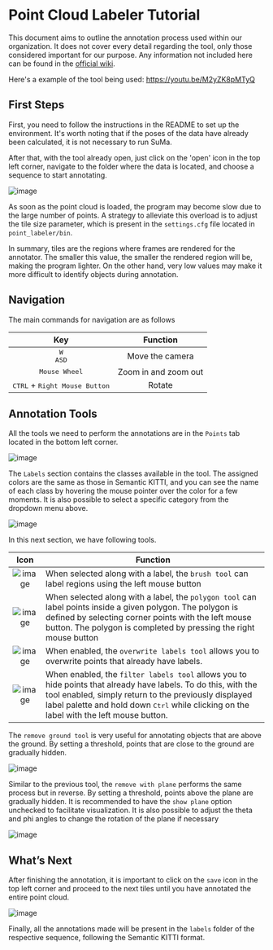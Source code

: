 
# Point Cloud Labeler Tutorial

This document aims to outline the annotation process used within our organization. 
It does not cover every detail regarding the tool, only those considered important for our purpose. 
Any information not included here can be found in the [official wiki](https://github.com/jbehley/point_labeler/wiki).

Here's a example of the tool being used: https://youtu.be/M2yZK8pMTyQ

## First Steps
First, you need to follow the instructions in the README to set up the environment. It's worth noting that if the poses of the data have already been calculated, it is not necessary to run SuMa.

After that, with the tool already open, just click on the 'open' icon in the top left corner, navigate to the folder where the data is located, and choose a sequence to start annotating.

![image](https://github.com/user-attachments/assets/e96e1be5-151b-45b8-8dbc-0f274147dc01)

As soon as the point cloud is loaded, the program may become slow due to the large number of points. 
A strategy to alleviate this overload is to adjust the tile size parameter, which is present in the `settings.cfg` file located in `point_labeler/bin`. 

In summary, tiles are the regions where frames are rendered for the annotator. 
The smaller this value, the smaller the rendered region will be, making the program lighter. On the other hand, very low values may make it more difficult to identify objects during annotation.

## Navigation
The main commands for navigation are as follows

|Key|Function|
|:-:|:-:|
| <kbd>W</kbd><br><kbd>A</kbd><kbd>S</kbd><kbd>D</kbd> | Move the camera |
| <kbd>Mouse Wheel</kbd> |  Zoom in and zoom out |
|<kbd>CTRL</kbd> + <kbd>Right Mouse Button</kbd>| Rotate |

## Annotation Tools
All the tools we need to perform the annotations are in the `Points` tab located in the bottom left corner.

![image](https://github.com/user-attachments/assets/39850124-bf48-4d2f-961d-f2c3af46b599)

The `Labels` section contains the classes available in the tool. The assigned colors are the same as those in Semantic KITTI, and you can see the name of each class by hovering the mouse pointer over the color for a few moments. It is also possible to select a specific category from the dropdown menu above.

![image](https://github.com/user-attachments/assets/22394a89-8f66-46da-a4bc-745c3b1cd77d)

In this next section, we have following tools.

| Icon | Function |
|:-:|-|
| ![image](https://github.com/user-attachments/assets/385106bd-13f8-481f-b88a-a1b6d6af7179) | When selected along with a label, the `brush tool` can label regions using the left mouse button |
| ![image](https://github.com/user-attachments/assets/a6f65721-19a8-4ff2-9843-309894f8b242) | When selected along with a label, the `polygon tool` can label points inside a given polygon. The polygon is defined by selecting corner points with the left mouse button. The polygon is completed by pressing the right mouse button|
| ![image](https://github.com/user-attachments/assets/7f23b35f-6b6b-4140-9bb2-b24e9236aefb) | When enabled, the `overwrite labels tool` allows you to overwrite points that already have labels.|
| ![image](https://github.com/user-attachments/assets/8ae08d47-4354-4d22-ae4d-7d1a01482e85) | When enabled, the `filter labels tool` allows you to hide points that already have labels. To do this, with the tool enabled, simply return to the previously displayed label palette and hold down <kbd>Ctrl</kbd> while clicking on the label with the left mouse button.|

The `remove ground tool` is very useful for annotating objects that are above the ground. By setting a threshold, points that are close to the ground are gradually hidden.

![image](https://github.com/user-attachments/assets/1b215711-d987-47d4-a95a-820b69fe4241)

Similar to the previous tool, the `remove with plane` performs the same process but in reverse. By setting a threshold, points above the plane are gradually hidden. It is recommended to have the `show plane` option unchecked to facilitate visualization. It is also possible to adjust the theta and phi angles to change the rotation of the plane if necessary

![image](https://github.com/user-attachments/assets/9e027899-79f2-4daf-8247-b15ce2a18487)

## What’s Next

After finishing the annotation, it is important to click on the `save` icon in the top left corner and proceed to the next tiles until you have annotated the entire point cloud.

![image](https://github.com/user-attachments/assets/231d85ba-e3a1-460d-9ad2-3b91506d09a2)

Finally, all the annotations made will be present in the `labels` folder of the respective sequence, following the Semantic KITTI format.


